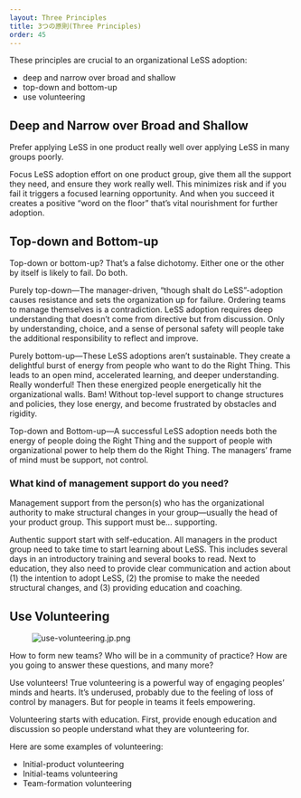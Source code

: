 ```yaml
---
layout: Three Principles
title: 3つの原則(Three Principles)
order: 45
---
```


These principles are crucial to an organizational LeSS adoption:

* deep and narrow over broad and shallow
* top-down and bottom-up
* use volunteering

## Deep and Narrow over Broad and Shallow

Prefer applying LeSS in one product really well over applying LeSS in many groups poorly.

Focus LeSS adoption effort on one product group, give them all the support they need, and ensure they work really well. This minimizes risk and if you fail it triggers a focused learning opportunity. And when you succeed it creates a positive “word on the floor” that’s vital nourishment for further adoption.

## Top-down and Bottom-up

Top-down or bottom-up? That’s a false dichotomy. Either one or the other by itself is likely to fail. Do both.

Purely top-down—The manager-driven, “though shalt do LeSS”-adoption causes resistance and sets the organization up for failure. Ordering teams to manage themselves is a contradiction. LeSS adoption requires deep understanding that doesn’t come from directive but from discussion. Only by understanding, choice, and a sense of personal safety will people take the additional responsibility to reflect and improve.

Purely bottom-up—These LeSS adoptions aren’t sustainable. They create a delightful burst of energy from people who want to do the Right Thing. This leads to an open mind, accelerated learning, and deeper understanding. Really wonderful! Then these energized people energetically hit the organizational walls. Bam! Without top-level support to change structures and policies, they lose energy, and become frustrated by obstacles and rigidity.

Top-down and Bottom-up—A successful LeSS adoption needs both the energy of people doing the Right Thing and the support of people with organizational power to help them do the Right Thing. The managers’ frame of mind must be support, not control.

### What kind of management support do you need?

Management support from the person(s) who has the organizational authority to make structural changes in your group—usually the head of your product group. This support must be… supporting.

Authentic support start with self-education. All managers in the product group need to take time to start learning about LeSS. This includes several days in an introductory training and several books to read. Next to education, they also need to provide clear communication and action about (1) the intention to adopt LeSS, (2) the promise to make the needed structural changes, and (3) providing education and coaching.

## Use Volunteering

<figure>
  <img src="/img/adoption/use-volunteering.jp.png" alt="use-volunteering.jp.png">
</figure>

How to form new teams? Who will be in a community of practice? How are you going to answer these questions, and many more?

Use volunteers! True volunteering is a powerful way of engaging peoples’ minds and hearts. It’s underused, probably due to the feeling of loss of control by managers. But for people in teams it feels empowering.

Volunteering starts with education. First, provide enough education and discussion so people understand what they are volunteering for.

Here are some examples of volunteering:

* Initial-product volunteering
* Initial-teams volunteering
* Team-formation volunteering
